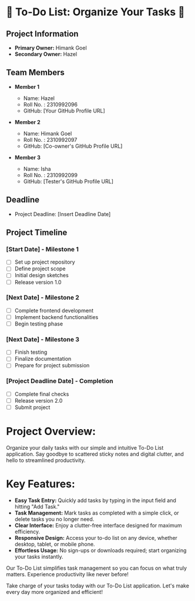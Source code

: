 # 📝 To-Do List: Organize Your Tasks 📝

## Project Information
- **Primary Owner:** Himank Goel
- **Secondary Owner:** Hazel

## Team Members
- **Member 1**
  - Name: Hazel
  - Roll No. : 2310992096
  - GitHub: [Your GitHub Profile URL]

- **Member 2**
  - Name: Himank Goel
  - Roll No. : 2310992097
  - GitHub: [Co-owner's GitHub Profile URL]

- **Member 3**
  - Name: Isha
  - Roll No. : 2310992099
  - GitHub: [Tester's GitHub Profile URL]

## Deadline
- Project Deadline: [Insert Deadline Date]

## Project Timeline

### [Start Date] - Milestone 1

- [ ] Set up project repository
- [ ] Define project scope
- [ ] Initial design sketches
- [ ] Release version 1.0

### [Next Date] - Milestone 2

- [ ] Complete frontend development
- [ ] Implement backend functionalities
- [ ] Begin testing phase

### [Next Date] - Milestone 3

- [ ] Finish testing
- [ ] Finalize documentation
- [ ] Prepare for project submission

### [Project Deadline Date] - Completion

- [ ] Complete final checks
- [ ] Release version 2.0
- [ ] Submit project

# Project Overview:

Organize your daily tasks with our simple and intuitive To-Do List application. Say goodbye to scattered sticky notes and digital clutter, and hello to streamlined productivity.

# Key Features:

- **Easy Task Entry:** Quickly add tasks by typing in the input field and hitting "Add Task."
- **Task Management:** Mark tasks as completed with a simple click, or delete tasks you no longer need.
- **Clear Interface:** Enjoy a clutter-free interface designed for maximum efficiency.
- **Responsive Design:** Access your to-do list on any device, whether desktop, tablet, or mobile phone.
- **Effortless Usage:** No sign-ups or downloads required; start organizing your tasks instantly.

Our To-Do List simplifies task management so you can focus on what truly matters. Experience productivity like never before!

Take charge of your tasks today with our To-Do List application. Let's make every day more organized and efficient!
